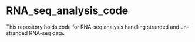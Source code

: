 # RNA_seq_analysis_code
This repository holds code for RNA-seq analysis handling stranded and un-stranded RNA-seq data. 

